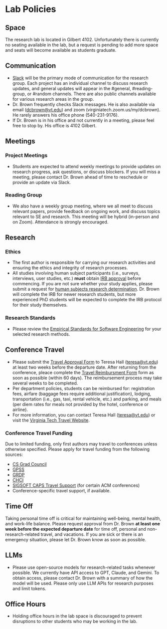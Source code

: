 # Lab Policies

## Space

The research lab is located in Gilbert 4102. Unfortunately there is currently no seating available in the lab, but a request is pending to add more space and seats will become available as students graduate.

## Communication
- [Slack](https://code-world-workspace.slack.com) will be the primary mode of communication for the research group. Each project has an individual channel to discuss research updates, and general updates will appear in the #general, #reading-group, or #random channels. There are also public channels available for various research areas in the group.
- Dr. Brown frequently checks Slack messages. He is also available via email (dcbrown@vt.edu) and zoom (virginiatech.zoom.us/my/dcbrown). He rarely answers his office phone (540-231-9176).
- If Dr. Brown is in his office and not currently in a meeting, please feel free to stop by. His office is 4102 Gilbert.

## Meetings

### Project Meetings
- Students are expected to attend weekly meetings to provide updates on research progress, ask questions, or discuss blockers. If you will miss a meeting, please contact Dr. Brown ahead of time to reschedule or provide an update via Slack.

### Reading Group
- We also have a weekly group meeting, where we all meet to discuss relevant papers, provide feedback on ongoing work, and discuss topics relevant to SE and research. This meeting will be hybrid (in-person and on Zoom). Attendance is strongly encouraged.

## Research

### Ethics
- The first author is responsible for carrying our research activities and ensuring the ethics and integrity of research processes.
- All studies involving human subject participants (i.e., surveys, interviews, user studies, etc.) **must** obtain [IRB approval](https://secure.research.vt.edu/irb/) before commencing. If you are not sure whether your study applies, please submit a request for [human subjects research determination](https://secure.research.vt.edu/irb/?mod=protocol&action=determination_request). Dr. Brown will complete the IRB for newer research students, but more experienced PhD students will be expected to complete the IRB protocol for their study themselves.

### Research Standards
- Please review the [Empirical Standards for Software Engineering](https://www2.sigsoft.org/EmpiricalStandards/docs/standards) for your selected research methods.

## Conference Travel
- Please submit the [Travel Approval Form](https://admin.cs.vt.edu/wp-content/uploads/2021/10/CS-Travel-Approval-Form-1.pdf) to Teresa Hall (teresa@vt.edu) at least two weeks before the departure date. After returning from the conference, pleace complete the [Travel Reimbursment Form](https://admin.cs.vt.edu/wp-content/uploads/2021/10/Reimbursement-Form-1.pdf) form as soon as possible (within 60 days). The reimbursement process may take several weeks to be completed.
- Per department policies, students can be reimbursed for: registration fees, airfare (baggage fees require additional justification), lodging, transportation (i.e., gas, taxi, rental vehicle, etc.) and parking, and meals (per diem rates for meals not provided by the hotel, conference or airline).
- For more information, you can contact Teresa Hall (teresa@vt.edu) or visit the [Virginia Tech Travel Website](https://www.controller.vt.edu/travel.html).

### Conference Travel Funding
Due to limited funding, only first authors may travel to conferences unless otherwise specified. Please apply for travel funding from the following sources:
- [CS Grad Council](https://csgrad.cs.vt.edu/travel_funding/)
- [GPSS](https://gpss.vt.edu/programs/tfp.html)
- [GRDP](https://gpss.vt.edu/programs/grdp.html)
- [CHCI](https://hci.icat.vt.edu/programs.html)
- [SIGSOFT CAPS Travel Support](https://www2.sigsoft.org/activities/capsmain/) (for certain ACM conferences)
- Conference-specific travel support, if available.

## Time Off
Taking personal time off is critical for maintaining well-being, mental health, and work-life balance. Please request approval from Dr. Brown **at least one week before the expected departure date** for time off, personal and non-research-related travel, and vacations. If you are sick or there is an emergency situation, please let Dr. Brown know as soon as possible.

## LLMs
- Please use open-source models for research-related tasks whenever possible. We currently have API access to GPT, Claude, and Gemini. To obtain access, please contact Dr. Brown with a summary of how the model will be used. Please only use LLM APIs for research purposes and limit tokens.

## Office Hours
- Holding office hours in the lab space is discouraged to prevent disruptions to other students who may be working in the lab.
